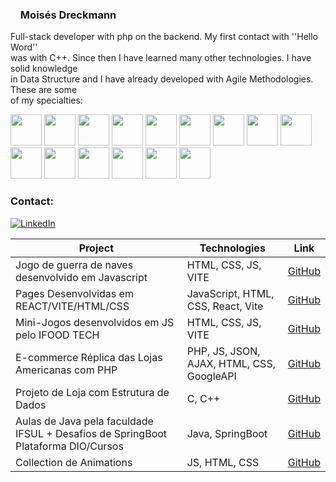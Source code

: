 ### <img src="https://icongr.am/simple/bbciplayer.svg?size=128&color=ffffff&colored=false" width="12px" heigh="12px"/> Moisés Dreckmann

Full-stack developer with php on the backend. My first contact with ''Hello Word''  
was with C++. Since then I have learned many other technologies. I have solid knowledge  
in Data Structure and I have already developed with Agile Methodologies. These are some  
of my specialties:

<div>
<img src="https://cdn.jsdelivr.net/gh/devicons/devicon/icons/c/c-original.svg" width="50px" height="50px"/>
<img src="https://cdn.jsdelivr.net/gh/devicons/devicon/icons/html5/html5-original-wordmark.svg" width="50px" height="50px"/>
<img src="https://cdn.jsdelivr.net/gh/devicons/devicon/icons/css3/css3-original-wordmark.svg" width="50px" height="50px"/>
<img src="https://devicon-website.vercel.app/api/bootstrap/original.svg" width="50px" height="50px"/>
<img src="https://cdn.jsdelivr.net/gh/devicons/devicon/icons/javascript/javascript-original.svg" width="50px" height="50px"/>
<img src="https://cdn.jsdelivr.net/gh/devicons/devicon/icons/react/react-original.svg" width="50px" height="50px"/>
<img src="https://cdn.jsdelivr.net/gh/devicons/devicon/icons/php/php-original.svg" width="50px" height="50px"/>
<img src="https://cdn.jsdelivr.net/gh/devicons/devicon/icons/mysql/mysql-original.svg" width="50px" height="50px"/>
<img src="https://cdn.jsdelivr.net/gh/devicons/devicon/icons/postgresql/postgresql-original.svg" width="50px" height="50px"/>
<img src="https://cdn.jsdelivr.net/gh/devicons/devicon/icons/git/git-original.svg" width="50px" height="50px"/>
<img src="https://cdn.jsdelivr.net/gh/devicons/devicon/icons/github/github-original.svg" width="50px" height="50px"/>
<img src="https://cdn.jsdelivr.net/gh/devicons/devicon/icons/photoshop/photoshop-plain.svg" width="50px" height="50px"/>
<img src="https://cdn.jsdelivr.net/gh/devicons/devicon/icons/java/java-original-wordmark.svg" width="50px" height="50px">
<img src="https://cdn.jsdelivr.net/gh/devicons/devicon/icons/spring/spring-original-wordmark.svg" width="50px" height="50px" />
<img src="https://cdn.jsdelivr.net/gh/devicons/devicon/icons/mongodb/mongodb-plain-wordmark.svg" width="50px" height="50px"/> 
</div>

### Contact:
[![LinkedIn](https://img.shields.io/badge/LinkedIn-000?style=for-the-badge&logo=linkedin&logoColor=0E76A8)](https://www.linkedin.com/in/mois%C3%A9s-dreckmann-245756219/)

| Project | Technologies | Link |
| ------- | ------------ | ---- |
| Jogo de guerra de naves desenvolvido em Javascript | HTML, CSS, JS, VITE | [GitHub](https://github.com/moisesdreckmann/jogoNave) |
| Pages Desenvolvidas em REACT/VITE/HTML/CSS | JavaScript, HTML, CSS, React, Vite | [GitHub](https://github.com/moisesdreckmann/css-tricks) |
| Mini-Jogos desenvolvidos em JS pelo IFOOD TECH | HTML, CSS, JS, VITE | [GitHub](https://moisesdreckmann.github.io/jogosDio/) |
| E-commerce Réplica das Lojas Americanas com PHP | PHP, JS, JSON, AJAX, HTML, CSS, GoogleAPI | [GitHub](https://github.com/moisesdreckmann/Americanas) |
| Projeto de Loja com Estrutura de Dados | C, C++ | [GitHub](https://github.com/moisesdreckmann/projectCpp) |
| Aulas de Java pela faculdade IFSUL + Desafios de SpringBoot Plataforma DIO/Cursos | Java, SpringBoot | [GitHub](https://github.com/moisesdreckmann/java) |
| Collection de Animations | JS, HTML, CSS | [GitHub](https://github.com/moisesdreckmann/animationsCollection/tree/main) |


